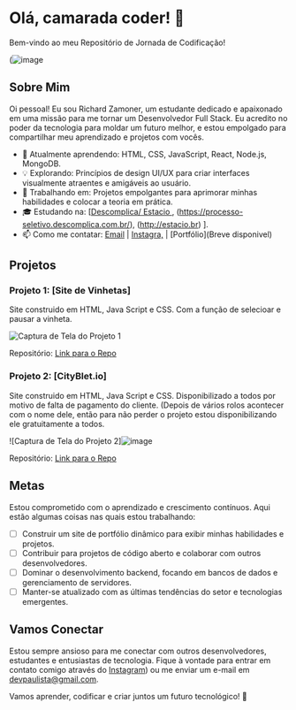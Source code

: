 # Olá, camarada coder! 👋

Bem-vindo ao meu Repositório de Jornada de Codificação!

(![image](https://github.com/Dev-RichardZamoner/Dev-RichardZamoner/assets/130820445/32788360-e590-4553-a73d-6a9e1b00cc75)


## Sobre Mim

Oi pessoal! Eu sou Richard Zamoner, um estudante dedicado e apaixonado em uma missão para me tornar um Desenvolvedor Full Stack. Eu acredito no poder da tecnologia para moldar um futuro melhor, e estou empolgado para compartilhar meu aprendizado e projetos com vocês.

- 🌱 Atualmente aprendendo: HTML, CSS, JavaScript, React, Node.js, MongoDB.
- 💡 Explorando: Princípios de design UI/UX para criar interfaces visualmente atraentes e amigáveis ​​ao usuário.
- 🚀 Trabalhando em: Projetos empolgantes para aprimorar minhas habilidades e colocar a teoria em prática.
- 🎓 Estudando na: [[Descomplica/ Estacio ](https://web.dev/), (https://processo-seletivo.descomplica.com.br/), (http://estacio.br) ].
- 📫 Como me contatar: [Email](mailto:devpaulista@gmail.com) | [Instagra,](https://www.instagram.com/rmc.oficial) | [Portfólio](Breve disponivel)

## Projetos

### Projeto 1: [Site de Vinhetas]

Site construido em HTML, Java Script e CSS. Com a função de selecioar e pausar a vinheta.

![Captura de Tela do Projeto 1](https://user-images.githubusercontent.com/130820445/263433269-bed2ae0b-f897-46c5-bc88-da2880be14a2.png)

Repositório: [Link para o Repo](https://github.com/Dev-RichardZamoner/Dev-RichardZamoner-Vinheta.io)

### Projeto 2: [CityBlet.io]

Site construido em HTML, Java Script e CSS. Disponibilizado a todos por motivo de falta de pagamento do cliente.
(Depois de vários rolos acontecer com o nome dele, então para não perder o projeto estou disponibilizando ele gratuitamente a todos. 

![Captura de Tela do Projeto 2]![image](https://github.com/Dev-RichardZamoner/Dev-RichardZamoner/assets/130820445/b191f443-ae5f-4872-82aa-4297aa216424)


Repositório: [Link para o Repo](https://github.com/Dev-RichardZamoner/CityBlet.io)

## Metas

Estou comprometido com o aprendizado e crescimento contínuos. Aqui estão algumas coisas nas quais estou trabalhando:

- [ ] Construir um site de portfólio dinâmico para exibir minhas habilidades e projetos.
- [ ] Contribuir para projetos de código aberto e colaborar com outros desenvolvedores.
- [ ] Dominar o desenvolvimento backend, focando em bancos de dados e gerenciamento de servidores.
- [ ] Manter-se atualizado com as últimas tendências do setor e tecnologias emergentes.

## Vamos Conectar

Estou sempre ansioso para me conectar com outros desenvolvedores, estudantes e entusiastas de tecnologia. Fique à vontade para entrar em contato comigo através do [Instagram](https://www.instagram.com/rmc.oficial)) ou me enviar um e-mail em devpaulista@gmail.com.

Vamos aprender, codificar e criar juntos um futuro tecnológico! 🚀
